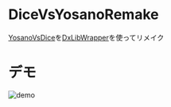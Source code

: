 # DiceVsYosanoRemake
[YosanoVsDice](https://github.com/s1500729/YosanoVsDice)を[DxLibWrapper](https://github.com/s1500729/DXLibWrapper)を使ってリメイク

# デモ
![demo](https://user-images.githubusercontent.com/15647868/54804576-562c9800-4cb7-11e9-8083-8419213de618.gif)
